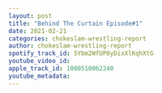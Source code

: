 ```yaml
---
layout: post
title: "Behind The Curtain Episode#1"
date: 2021-02-21
categories: chokeslam-wrestling-report
author: chokeslam-wrestling-report
spotify_track_id: 5Ybm2WfUP0yDixXlKqhXtG
youtube_video_id: 
apple_track_id: 1000510062240
youtube_metadata: 
---
```

